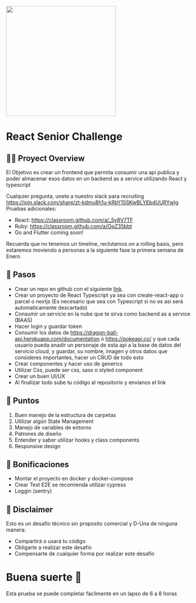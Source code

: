 <img src="https://getduna.com/svg/duna-logo.svg" width="300">

# React Senior Challenge

## 👩‍💻 Proyect Overview

El Objetivo es crear un frontend que permita consumir una api publica y poder almacenar esos datos en un backend as a service utilizando React y typescript

Cualquier pregunta, unete a nuestro slack para recruiting https://join.slack.com/share/zt-kdmu8h1u-kRbY15SKwBLYEbdUURYwIg
Pruebas adicionales:
- React: https://classroom.github.com/a/_5y8V7TF
- Ruby: https://classroom.github.com/a/OpZ35bbt
- Go and Flutter coming soon!

Recuerda que no tenemos un timeline, reclutamos on a rolling basis, pero estaremos moviendo a personas a la siguiente fase la primera semana de Enero

## 🦶 Pasos
- Crear un repo en github con el siguiente [link](https://classroom.github.com/a/_5y8V7TF).
- Crear un proyecto de React Typescript ya sea con create-react-app o parcel o nextjs (Es necesario que sea con Typescript si no es asi será automaticamente descartado)
- Consumir un servicio en la nube que te sirva como backend as a service (BAAS)
- Hacer login y guardar token
- Consumir los datos de https://dragon-ball-api.herokuapp.com/documentation o https://pokeapi.co/ y que cada usuario pueda anadir un personaje de esta api a la base de datos del servicio cloud, y guardar, su nombre, imagen y otros datos que consideres importantes, hacer un CRUD de todo esto
- Crear componentes y hacer uso de generics
- Utilizar Css, puede ser css, sass o styled component
- Crear un buen UI/UX
- Al finalizar todo sube tu código al repositorio y envíanos el link

## 🎯 Puntos

1. Buen manejo de la estructura de carpetas
2. Utilizar algún State Management
3. Manejo de variables de entorno
4. Patrones de diseño
5. Entender y saber utilizar hooks y class components
6. Responsive design

## 🎯 Bonificaciones

- Montar el proyecto en docker y docker-compose
- Crear Test E2E se recomienda utilizar cypress
- Loggin (sentry)

## 📃 Disclaimer

Esto es un desafío técnico sin proposito comercial y D-Una de ninguna manera:

* Compartirá o usará tu código
* Obligarte a realizar este desafío
* Compensarte de cualquier forma por realizar este desafío

# Buena suerte 🚀
Esta prueba se puede completar fácilmente en un lapso de 6 a 8 horas

